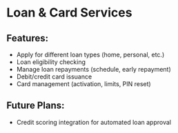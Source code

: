 # Loan & Card Services

## Features:
- Apply for different loan types (home, personal, etc.)
- Loan eligibility checking
- Manage loan repayments (schedule, early repayment)
- Debit/credit card issuance
- Card management (activation, limits, PIN reset)

## Future Plans:
- Credit scoring integration for automated loan approval
